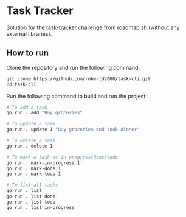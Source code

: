 # Task Tracker

Solution for the [task-tracker](https://github.com/robertd2000/task-cli) challenge from [roadmap.sh](https://roadmap.sh/) (without any external libraries).

## How to run

Clone the repository and run the following command:

```bash
git clone https://github.com/robertd2000/task-cli.git
cd task-cli
```

Run the following command to build and run the project:

```bash
# To add a task
go run . add "Buy groceries"

# To update a task
go run . update 1 "Buy groceries and cook dinner"

# To delete a task
go run . delete 1

# To mark a task as in progress/done/todo
go run . mark-in-progress 1
go run . mark-done 1
go run . mark-todo 1

# To list all tasks
go run . list
go run . list done
go run . list todo
go run . list in-progress
```
